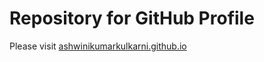 # Repository for GitHub Profile
Please visit [ashwinikumarkulkarni.github.io](https://ashwinikumarkulkarni.github.io)
